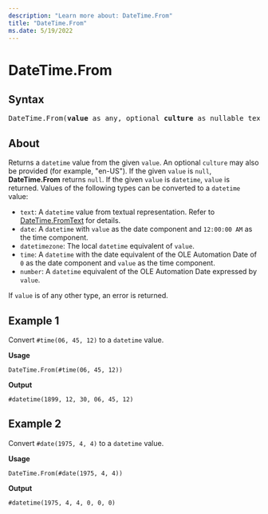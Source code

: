 ```yaml
---
description: "Learn more about: DateTime.From"
title: "DateTime.From"
ms.date: 5/19/2022
---
```

# DateTime.From

## Syntax

<pre>
DateTime.From(<b>value</b> as any, optional <b>culture</b> as nullable text) as nullable datetime
</pre>
  
## About

Returns a `datetime` value from the given `value`. An optional `culture` may also be provided (for example, "en-US"). If the given `value` is `null`, **DateTime.From** returns `null`. If the given `value` is `datetime`, `value` is returned. Values of the following types can be converted to a `datetime` value:

* `text`: A `datetime` value from textual representation. Refer to [DateTime.FromText](datetime-fromtext.md) for details.
* `date`: A `datetime` with `value` as the date component and `12:00:00 AM` as the time component.
* `datetimezone`: The local `datetime` equivalent of `value`.
* `time`: A `datetime` with the date equivalent of the OLE Automation Date of `0` as the date component and `value` as the time component.
* `number`: A `datetime` equivalent of the OLE Automation Date expressed by `value`.

If `value` is of any other type, an error is returned.

## Example 1

Convert `#time(06, 45, 12)` to a `datetime` value.

**Usage**

```powerquery-m
DateTime.From(#time(06, 45, 12))
```

**Output**

`#datetime(1899, 12, 30, 06, 45, 12)`

## Example 2

Convert `#date(1975, 4, 4)` to a `datetime` value.

**Usage**

```powerquery-m
DateTime.From(#date(1975, 4, 4))
```

**Output**

`#datetime(1975, 4, 4, 0, 0, 0)`
